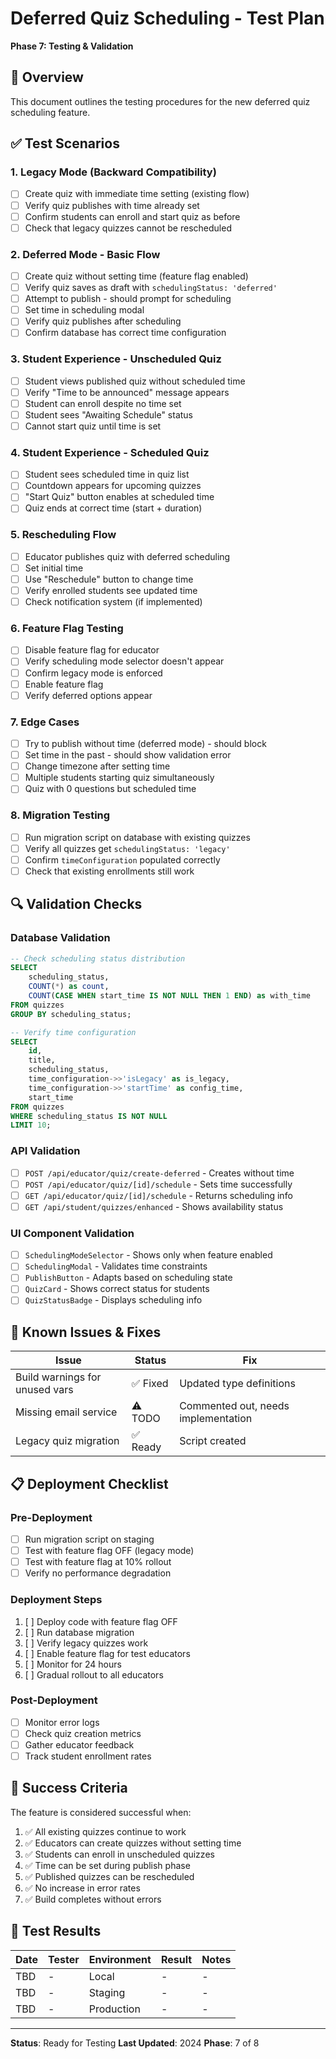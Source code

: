 # Deferred Quiz Scheduling - Test Plan
**Phase 7: Testing & Validation**

## 🎯 Overview
This document outlines the testing procedures for the new deferred quiz scheduling feature.

## ✅ Test Scenarios

### 1. Legacy Mode (Backward Compatibility)
- [ ] Create quiz with immediate time setting (existing flow)
- [ ] Verify quiz publishes with time already set
- [ ] Confirm students can enroll and start quiz as before
- [ ] Check that legacy quizzes cannot be rescheduled

### 2. Deferred Mode - Basic Flow
- [ ] Create quiz without setting time (feature flag enabled)
- [ ] Verify quiz saves as draft with `schedulingStatus: 'deferred'`
- [ ] Attempt to publish - should prompt for scheduling
- [ ] Set time in scheduling modal
- [ ] Verify quiz publishes after scheduling
- [ ] Confirm database has correct time configuration

### 3. Student Experience - Unscheduled Quiz
- [ ] Student views published quiz without scheduled time
- [ ] Verify "Time to be announced" message appears
- [ ] Student can enroll despite no time set
- [ ] Student sees "Awaiting Schedule" status
- [ ] Cannot start quiz until time is set

### 4. Student Experience - Scheduled Quiz
- [ ] Student sees scheduled time in quiz list
- [ ] Countdown appears for upcoming quizzes
- [ ] "Start Quiz" button enables at scheduled time
- [ ] Quiz ends at correct time (start + duration)

### 5. Rescheduling Flow
- [ ] Educator publishes quiz with deferred scheduling
- [ ] Set initial time
- [ ] Use "Reschedule" button to change time
- [ ] Verify enrolled students see updated time
- [ ] Check notification system (if implemented)

### 6. Feature Flag Testing
- [ ] Disable feature flag for educator
- [ ] Verify scheduling mode selector doesn't appear
- [ ] Confirm legacy mode is enforced
- [ ] Enable feature flag
- [ ] Verify deferred options appear

### 7. Edge Cases
- [ ] Try to publish without time (deferred mode) - should block
- [ ] Set time in the past - should show validation error
- [ ] Change timezone after setting time
- [ ] Multiple students starting quiz simultaneously
- [ ] Quiz with 0 questions but scheduled time

### 8. Migration Testing
- [ ] Run migration script on database with existing quizzes
- [ ] Verify all quizzes get `schedulingStatus: 'legacy'`
- [ ] Confirm `timeConfiguration` populated correctly
- [ ] Check that existing enrollments still work

## 🔍 Validation Checks

### Database Validation
```sql
-- Check scheduling status distribution
SELECT 
    scheduling_status,
    COUNT(*) as count,
    COUNT(CASE WHEN start_time IS NOT NULL THEN 1 END) as with_time
FROM quizzes
GROUP BY scheduling_status;

-- Verify time configuration
SELECT 
    id,
    title,
    scheduling_status,
    time_configuration->>'isLegacy' as is_legacy,
    time_configuration->>'startTime' as config_time,
    start_time
FROM quizzes
WHERE scheduling_status IS NOT NULL
LIMIT 10;
```

### API Validation
- [ ] `POST /api/educator/quiz/create-deferred` - Creates without time
- [ ] `POST /api/educator/quiz/[id]/schedule` - Sets time successfully
- [ ] `GET /api/educator/quiz/[id]/schedule` - Returns scheduling info
- [ ] `GET /api/student/quizzes/enhanced` - Shows availability status

### UI Component Validation
- [ ] `SchedulingModeSelector` - Shows only when feature enabled
- [ ] `SchedulingModal` - Validates time constraints
- [ ] `PublishButton` - Adapts based on scheduling state
- [ ] `QuizCard` - Shows correct status for students
- [ ] `QuizStatusBadge` - Displays scheduling info

## 🐛 Known Issues & Fixes

| Issue | Status | Fix |
|-------|--------|-----|
| Build warnings for unused vars | ✅ Fixed | Updated type definitions |
| Missing email service | ⚠️ TODO | Commented out, needs implementation |
| Legacy quiz migration | ✅ Ready | Script created |

## 📋 Deployment Checklist

### Pre-Deployment
- [ ] Run migration script on staging
- [ ] Test with feature flag OFF (legacy mode)
- [ ] Test with feature flag at 10% rollout
- [ ] Verify no performance degradation

### Deployment Steps
1. [ ] Deploy code with feature flag OFF
2. [ ] Run database migration
3. [ ] Verify legacy quizzes work
4. [ ] Enable feature flag for test educators
5. [ ] Monitor for 24 hours
6. [ ] Gradual rollout to all educators

### Post-Deployment
- [ ] Monitor error logs
- [ ] Check quiz creation metrics
- [ ] Gather educator feedback
- [ ] Track student enrollment rates

## 🎉 Success Criteria

The feature is considered successful when:
1. ✅ All existing quizzes continue to work
2. ✅ Educators can create quizzes without setting time
3. ✅ Students can enroll in unscheduled quizzes
4. ✅ Time can be set during publish phase
5. ✅ Published quizzes can be rescheduled
6. ✅ No increase in error rates
7. ✅ Build completes without errors

## 📝 Test Results

| Date | Tester | Environment | Result | Notes |
|------|--------|-------------|--------|-------|
| TBD | - | Local | - | - |
| TBD | - | Staging | - | - |
| TBD | - | Production | - | - |

---

**Status**: Ready for Testing
**Last Updated**: 2024
**Phase**: 7 of 8